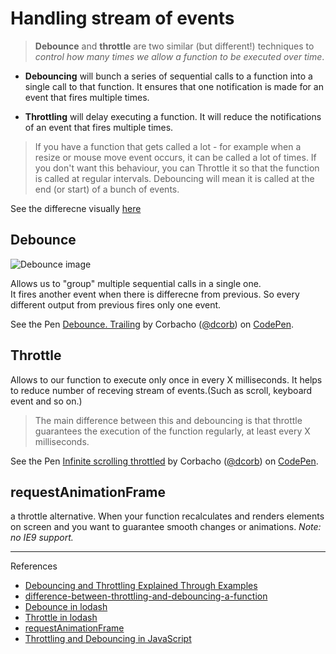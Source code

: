 # Handling stream of events 

> **Debounce** and **throttle** are two similar (but different!) techniques to _control how many times we allow a function to be executed over time_.

- **Debouncing** will bunch a series of sequential calls to a function into a single call to that function. It ensures that one notification is made for an event that fires multiple times.

- **Throttling** will delay executing a function. It will reduce the notifications of an event that fires multiple times.

> If you have a function that gets called a lot - for example when a resize or mouse move event occurs, it can be called a lot of times. If you don't want this behaviour, you can Throttle it so that the function is called at regular intervals. Debouncing will mean it is called at the end (or start) of a bunch of events.

See the differecne visually [here](http://demo.nimius.net/debounce_throttle/) 

## Debounce   

![Debounce image](https://cdn.css-tricks.com/wp-content/uploads/2016/04/debounce.png)

Allows us to "group" multiple sequential calls in a single one.   
It fires another event when there is differecne from previous. So every different output from previous fires only one event.

<p data-height="346" data-theme-id="0" data-slug-hash="KVxGqN" data-default-tab="result" data-user="dcorb" data-embed-version="2" data-pen-title="Debounce. Trailing" class="codepen">See the Pen <a href="http://codepen.io/dcorb/pen/KVxGqN/">Debounce. Trailing</a> by Corbacho (<a href="http://codepen.io/dcorb">@dcorb</a>) on <a href="http://codepen.io">CodePen</a>.</p>
<script async src="https://production-assets.codepen.io/assets/embed/ei.js"></script>

## Throttle   
Allows to our function to execute only once in every X milliseconds. It helps to reduce number of receving stream of events.(Such as scroll, keyboard event and so on.)

> The main difference between this and debouncing is that throttle guarantees the execution of the function regularly, at least every X milliseconds.

<p data-height="428" data-theme-id="0" data-slug-hash="eJLMxa" data-default-tab="result" data-user="dcorb" data-embed-version="2" data-pen-title="Infinite scrolling throttled" class="codepen">See the Pen <a href="http://codepen.io/dcorb/pen/eJLMxa/">Infinite scrolling throttled</a> by Corbacho (<a href="http://codepen.io/dcorb">@dcorb</a>) on <a href="http://codepen.io">CodePen</a>.</p>
<script async src="https://production-assets.codepen.io/assets/embed/ei.js"></script>

## requestAnimationFrame   
a throttle alternative. When your function recalculates and renders elements on screen and you want to guarantee smooth changes or animations. _Note: no IE9 support._

---

References
- [Debouncing and Throttling Explained Through Examples](https://css-tricks.com/debouncing-throttling-explained-examples/)
- [difference-between-throttling-and-debouncing-a-function](http://stackoverflow.com/questions/25991367/difference-between-throttling-and-debouncing-a-function)
- [Debounce in lodash](https://github.com/lodash/lodash/blob/master/debounce.js)
- [Throttle in lodash](https://github.com/lodash/lodash/blob/master/throttle.js)
- [requestAnimationFrame](https://www.html5rocks.com/en/tutorials/speed/animations/)
- [Throttling and Debouncing in JavaScript](https://medium.com/@_jh3y/throttling-and-debouncing-in-javascript-b01cad5c8edf#.bosypaio8)